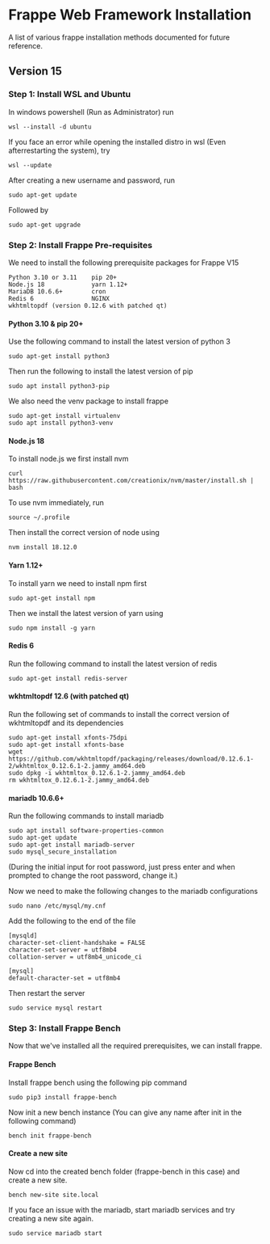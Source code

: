# Frappe Web Framework Installation
A list of various frappe installation methods documented for future reference.

## Version 15
<h3><b> Step 1: Install WSL and Ubuntu </b></h3>

In windows powershell (Run as Administrator) run 

    wsl --install -d ubuntu

If you face an error while opening the installed distro in wsl (Even afterrestarting the system), try

    wsl --update


After creating a new username and password, run 
    
    sudo apt-get update

Followed by

    sudo apt-get upgrade
      
<h3><b> Step 2: Install Frappe Pre-requisites </b></h3>

We need to install the following prerequisite packages for Frappe V15

    Python 3.10 or 3.11    pip 20+  
    Node.js 18             yarn 1.12+ 
    MariaDB 10.6.6+        cron
    Redis 6                NGINX
    wkhtmltopdf (version 0.12.6 with patched qt)

#### Python 3.10 & pip 20+
Use the following command to install the latest version of python 3
    
    sudo apt-get install python3

Then run the following to install the latest version of pip

    sudo apt install python3-pip

We also need the venv package to install frappe

    sudo apt-get install virtualenv
    sudo apt install python3-venv
    
#### Node.js 18
To install node.js we first install nvm

    curl https://raw.githubusercontent.com/creationix/nvm/master/install.sh | bash

To use nvm immediately, run
    
    source ~/.profile

Then install the correct version of node using

    nvm install 18.12.0

#### Yarn 1.12+
To install yarn we need to install npm first

    sudo apt-get install npm

Then we install the latest version of yarn using

    sudo npm install -g yarn

#### Redis 6
Run the following command to install the latest version of redis

    sudo apt-get install redis-server

#### wkhtmltopdf 12.6 (with patched qt)
Run the following set of commands to install the correct version of wkhtmltopdf and its dependencies

    sudo apt-get install xfonts-75dpi
    sudo apt-get install xfonts-base
    wget https://github.com/wkhtmltopdf/packaging/releases/download/0.12.6.1-2/wkhtmltox_0.12.6.1-2.jammy_amd64.deb
    sudo dpkg -i wkhtmltox_0.12.6.1-2.jammy_amd64.deb
    rm wkhtmltox_0.12.6.1-2.jammy_amd64.deb

#### mariadb 10.6.6+
Run the following commands to install mariadb

    sudo apt install software-properties-common
    sudo apt-get update
    sudo apt-get install mariadb-server
    sudo mysql_secure_installation

(During the initial input for root password, just press enter and when prompted to change the root password, change it.)

Now we need to make the following changes to the mariadb configurations

    sudo nano /etc/mysql/my.cnf

Add the following to the end of the file

    [mysqld]
    character-set-client-handshake = FALSE
    character-set-server = utf8mb4
    collation-server = utf8mb4_unicode_ci

    [mysql]
    default-character-set = utf8mb4

Then restart the server

    sudo service mysql restart
    
<h3><b> Step 3: Install Frappe Bench </b></h3>
Now that we've installed all the required prerequisites, we can install frappe.

#### Frappe Bench
Install frappe bench using the following pip command

    sudo pip3 install frappe-bench

Now init a new bench instance (You can give any name after init in the following command)

    bench init frappe-bench

#### Create a new site
Now cd into the created bench folder (frappe-bench in this case) and create a new site.

    bench new-site site.local

If you face an issue with the mariadb, start mariadb services and try creating a new site again.

    sudo service mariadb start